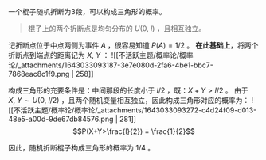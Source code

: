 一个棍子随机折断为3段，可以构成三角形的概率。
> 棍子上的两个折断点是均匀分布的 $U(0,\ l)$ ，且相互独立。

记折断点位于中点两侧为事件 $A$ ，很容易知道 $P(A)=1/2$ 。
**在此基础上**，将两个折断点到端点的距离记为 $X,\ Y$ ：
![[不活跃主题/概率论/概率论/_attachments/1643033093187-3e7e080d-2fa6-4be1-bbc7-7868eac8c1f9.png | 258]]

构成三角形的充要条件是：中间那段的长度小于 $l/2$ ，既：$X+ Y > l/2$ 。
由于 $X,\ Y \sim U(0,\ l/2)$ ，且两个随机变量相互独立，因此构成三角形对应的概率为：
![[不活跃主题/概率论/概率论/_attachments/1643033093272-c4d24f09-d013-48e5-a00d-9de67db84576.png | 281]]
$$P(X+Y>\frac{l}{2}) = \frac{1}{2}$$

因此，随机折断棍子构成三角形的概率为 $1/4$ 。
